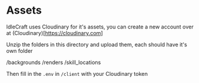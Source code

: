 # Assets

IdleCraft uses Cloudinary for it's assets, you can create a new account over at (Cloudinary)[https://cloudinary.com]

Unzip the folders in this directory and upload them, each should have it's own folder

/backgrounds
/renders
/skill_locations

Then fill in the `.env` in `/client` with your Cloudinary token
